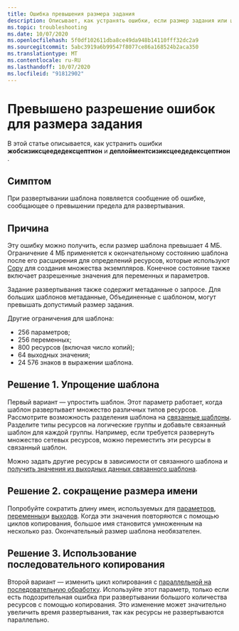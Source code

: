 ```yaml
---
title: Ошибка превышения размера задания
description: Описывает, как устранять ошибки, если размер задания или шаблон слишком велики.
ms.topic: troubleshooting
ms.date: 10/07/2020
ms.openlocfilehash: 5f0df102611dba8ce49da948b14110fff32dc2a9
ms.sourcegitcommit: 5abc3919a6b99547f8077ce86a168524b2aca350
ms.translationtype: MT
ms.contentlocale: ru-RU
ms.lasthandoff: 10/07/2020
ms.locfileid: "91812902"
---
```

# <a name="resolve-errors-for-job-size-exceeded"></a>Превышено разрешение ошибок для размера задания

В этой статье описывается, как устранить ошибки **жобсизиксцеедедексцептион** и **деплойментсизиксцеедедексцептион** .

## <a name="symptom"></a>Симптом

При развертывании шаблона появляется сообщение об ошибке, сообщающее о превышении предела для развертывания.

## <a name="cause"></a>Причина

Эту ошибку можно получить, если размер шаблона превышает 4 МБ. Ограничение 4 МБ применяется к окончательному состоянию шаблона после его расширения для определений ресурсов, которые используют [Copy](copy-resources.md) для создания множества экземпляров. Конечное состояние также включает разрешенные значения для переменных и параметров.

Задание развертывания также содержит метаданные о запросе. Для больших шаблонов метаданные, Объединенные с шаблоном, могут превышать допустимый размер задания.

Другие ограничения для шаблона:

* 256 параметров;
* 256 переменных;
* 800 ресурсов (включая число копий);
* 64 выходных значения;
* 24 576 знаков в выражении шаблона.

## <a name="solution-1---simplify-template"></a>Решение 1. Упрощение шаблона

Первый вариант — упростить шаблон. Этот параметр работает, когда шаблон развертывает множество различных типов ресурсов. Рассмотрите возможность разделения шаблона на [связанные шаблоны](linked-templates.md). Разделите типы ресурсов на логические группы и добавьте связанный шаблон для каждой группы. Например, если требуется развернуть множество сетевых ресурсов, можно переместить эти ресурсы в связанный шаблон.

Можно задать другие ресурсы в зависимости от связанного шаблона и [получить значения из выходных данных связанного шаблона](linked-templates.md#get-values-from-linked-template).

## <a name="solution-2---reduce-name-size"></a>Решение 2. сокращение размера имени

Попробуйте сократить длину имен, используемых для [параметров](template-parameters.md), [переменных](template-variables.md)и [выходов](template-outputs.md). Когда эти значения повторяются с помощью циклов копирования, большое имя становится умноженным на несколько раз. Окончательный размер шаблона необязателен.

## <a name="solution-3---use-serial-copy"></a>Решение 3. Использование последовательного копирования

Второй вариант — изменить цикл копирования с [параллельной на последовательную обработку](copy-resources.md#serial-or-parallel). Используйте этот параметр, только если есть подозрительная ошибка при развертывании большого количества ресурсов с помощью копирования. Это изменение может значительно увеличить время развертывания, так как ресурсы не развертываются параллельно.

